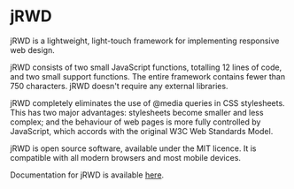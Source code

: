 # jRWD
jRWD is a lightweight, light-touch framework for implementing responsive web design.

jRWD consists of two small JavaScript functions, totalling 12 lines of code,
and two small support functions. The entire framework contains fewer than
750 characters. jRWD doesn't require any external libraries.

jRWD completely eliminates the use of @media queries in CSS stylesheets.
This has two major advantages: stylesheets become smaller and less complex;
and the behaviour of web pages is more fully controlled by JavaScript, which
accords with the original W3C Web Standards Model.

jRWD is open source software, available under the MIT licence. It is compatible with 
all modern browsers and most mobile devices.

Documentation for jRWD is available [here](ieee-qld.org/jRWD/jRWD.pdf).
